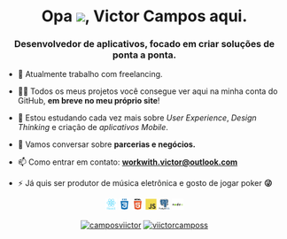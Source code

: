 <h1 align="center">Opa <img src="https://raw.githubusercontent.com/kaueMarques/kaueMarques/master/hi.gif" width="30px">, Victor Campos aqui.</h1>
<h3 align="center">Desenvolvedor de aplicativos, focado em criar soluções de ponta a ponta.</h3>

- 🔭 Atualmente trabalho com freelancing.

- 👨‍💻 Todos os meus projetos você consegue ver aqui na minha conta do GitHub, **em breve no meu próprio site**!

- 🌱 Estou estudando cada vez mais sobre *User Experience*, *Design Thinking* e criação de *aplicativos Mobile*.

- 💬 Vamos conversar sobre **parcerias e negócios.**

- 📫 Como entrar em contato: **workwith.victor@outlook.com**

- ⚡ Já quis ser produtor de música eletrônica e gosto de jogar poker **😜**

<p align="center">
<img src="https://raw.githubusercontent.com/devicons/devicon/master/icons/react/react-original-wordmark.svg" alt="react" width="20" height="20"/>
<img src="https://raw.githubusercontent.com/devicons/devicon/master/icons/css3/css3-plain-wordmark.svg" alt="css3"  width="20" height="20"/>
<img src="https://raw.githubusercontent.com/devicons/devicon/master/icons/html5/html5-original-wordmark.svg" alt="html5"  width="20" height="20"/>
<img src="https://raw.githubusercontent.com/devicons/devicon/master/icons/javascript/javascript-original.svg" alt="javascript" width="20" height="20"/>
<img src="https://raw.githubusercontent.com/devicons/devicon/master/icons/postgresql/postgresql-original-wordmark.svg" alt="postgresql" width="20" height="20"/>
<img src="https://raw.githubusercontent.com/devicons/devicon/master/icons/nodejs/nodejs-original-wordmark.svg" alt="nodejs" width="20" height="20"/></p><p align="center">

</p>

<p align="center">
<a href="https://linkedin.com/in/camposviictor" target="blank"><img align="center" src="https://cdn.jsdelivr.net/npm/simple-icons@3.0.1/icons/linkedin.svg" alt="camposviictor" height="20" width="20" /></a>
<a href="https://instagram.com/viictorcamposs" target="blank"><img align="center" src="https://cdn.jsdelivr.net/npm/simple-icons@3.0.1/icons/instagram.svg" alt="viictorcamposs" height="20" width="20" /></a>
</p>

<!--
**maykbrito/maykbrito** is a ✨ _special_ ✨ repository because its `README.md` (this file) appears on your GitHub profile.

Here are some ideas to get you started:

- 🔭 I’m currently working on ...
- 🌱 I’m currently learning ...
- 👯 I’m looking to collaborate on ...
- 🤔 I’m looking for help with ...
- 💬 Ask me about ...
- 📫 How to reach me: ...
- 😄 Pronouns: ...
- ⚡ Fun fact: ...
-->